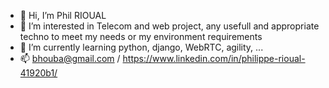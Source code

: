 - 👋 Hi, I’m Phil RIOUAL
- 👀 I’m interested in Telecom and web project, any usefull and appropriate techno to meet my needs or my environment requirements
- 🌱 I’m currently learning python, django, WebRTC, agility, ...
- 📫 bhouba@gmail.com / https://www.linkedin.com/in/philippe-rioual-41920b1/

<!---
BHoubaBzH/BHoubaBzH is a ✨ special ✨ repository because its `README.md` (this file) appears on your GitHub profile.
You can click the Preview link to take a look at your changes.
--->
